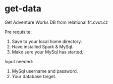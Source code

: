 # get-data
Get Adventure Works DB from relational.fit.cvut.cz


Pre requisite:
1. Save to your local home directory.
2. Have installed Spark & MySql.
3. Make sure your MySql has started.

Input needed:
1. MySql username and password.
2. Your database target.